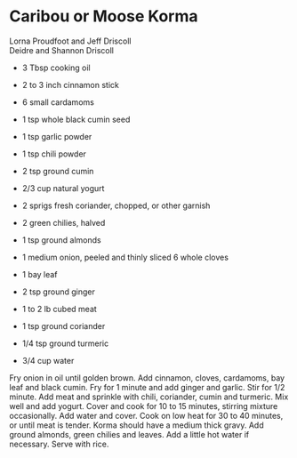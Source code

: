 # Caribou or Moose Korma

Lorna Proudfoot and Jeff Driscoll<br/>
Deidre and Shannon Driscoll

- 3 Tbsp cooking oil
- 2 to 3 inch cinnamon stick
- 6 small cardamoms
- 1 tsp whole black cumin seed
- 1 tsp garlic powder
- 1 tsp chili powder
- 2 tsp ground cumin
- 2/3 cup natural yogurt
- 2 sprigs fresh coriander, chopped, or other garnish
- 2 green chilies, halved

- 1 tsp ground almonds
- 1 medium onion, peeled and thinly sliced 6 whole cloves
- 1 bay leaf
- 2 tsp ground ginger
- 1 to 2 lb cubed meat
- 1 tsp ground coriander
- 1/4 tsp ground turmeric
- 3/4 cup water

Fry onion in oil until golden brown. Add cinnamon, cloves, cardamoms, bay leaf and black cumin. Fry for 1 minute and add ginger and garlic. Stir for 1/2 minute. Add meat and sprinkle with chili, coriander, cumin and turmeric. Mix well and add yogurt. Cover and cook for 10 to 15 minutes, stirring mixture occasionally. Add water and cover. Cook on low heat for 30 to 40 minutes, or until meat is tender. Korma should have a medium thick gravy. Add ground almonds, green chilies and leaves. Add a little hot water if necessary. Serve with rice.
